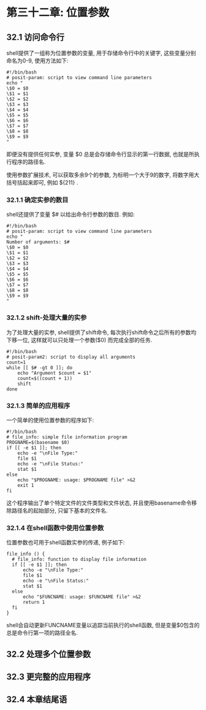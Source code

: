 # 第三十二章: 位置参数 #

## 32.1 访问命令行 ##

shell提供了一组称为位置参数的变量, 用于存储命令行中的关键字, 这些变量分别命名为0-9, 使用方法如下:

```
#!/bin/bash
# posit-param: script to view command line parameters
echo "
\$0 = $0
\$1 = $1
\$2 = $2
\$3 = $3
\$4 = $4
\$5 = $5
\$6 = $6
\$7 = $7
\$8 = $8
\$9 = $9
"
```

即便没有提供任何实参, 变量 $0 总是会存储命令行显示的第一行数据, 也就是所执行程序的路径名.

使用参数扩展技术, 可以获取多余9个的参数, 为标明一个大于9的数字, 将数字用大括号括起来即可, 例如 ${211} .

### 32.1.1 确定实参的数目 ###

shell还提供了变量 $# 以给出命令行参数的数目. 例如:

```
#!/bin/bash
# posit-param: script to view command line parameters
echo "
Number of arguments: $#
\$0 = $0
\$1 = $1
\$2 = $2
\$3 = $3
\$4 = $4
\$5 = $5
\$6 = $6
\$7 = $7
\$8 = $8
\$9 = $9
"
```

### 32.1.2 shift-处理大量的实参 ###

为了处理大量的实参, shell提供了shift命令, 每次执行shift命令之后所有的参数均下移一位, 这样就可以只处理一个参数($0) 而完成全部的任务.

```
#!/bin/bash
# posit-param2: script to display all arguments
count=1
while [[ $# -gt 0 ]]; do
    echo "Argument $count = $1"
    count=$((count + 1))
    shift
done
```

### 32.1.3 简单的应用程序 ###

一个简单的使用位置参数的程序如下:

```
#!/bin/bash
# file_info: simple file information program
PROGNAME=$(basename $0)
if [[ -e $1 ]]; then
    echo -e "\nFile Type:"
    file $1
    echo -e "\nFile Status:"
    stat $1
else
    echo "$PROGNAME: usage: $PROGNAME file" >&2
    exit 1
fi
```

这个程序输出了单个特定文件的文件类型和文件状态, 并且使用basename命令移除路径名的起始部分, 只留下基本的文件名.

### 32.1.4 在shell函数中使用位置参数 ###

位置参数也可用于shell函数实参的传递, 例子如下:

```
file_info () {
  # file_info: function to display file information
  if [[ -e $1 ]]; then
      echo -e "\nFile Type:"
      file $1
      echo -e "\nFile Status:"
      stat $1
  else
      echo "$FUNCNAME: usage: $FUNCNAME file" >&2
      return 1
  fi
}
```

shell会自动更新FUNCNAME变量以追踪当前执行的shell函数, 但是变量$0包含的总是命令行第一项的路径全名.

## 32.2 处理多个位置参数 ##

## 32.3 更完整的应用程序 ##

## 32.4 本章结尾语 ##
